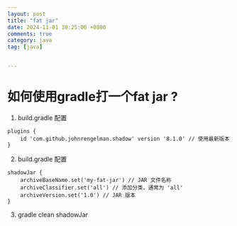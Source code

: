 ```yaml
---
layout: post
title: "fat jar"
date: 2024-11-01 10:25:06 +0800
comments: true
category: java
tag: [java]


---
```


# 如何使用gradle打一个fat jar ? 

1. build.gradle 配置
```
plugins {    
	id 'com.github.johnrengelman.shadow' version '8.1.0' // 使用最新版本
}
```

2. build.gradle 配置
``` 
shadowJar {
    archiveBaseName.set('my-fat-jar') // JAR 文件名称
    archiveClassifier.set('all') // 添加分类，通常为 'all'
    archiveVersion.set('1.0') // JAR 版本
}
```

3. gradle clean shadowJar


